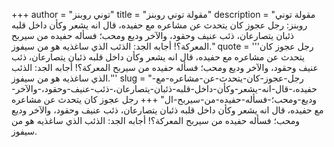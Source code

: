 +++
author = "توني روبنز"
title = "مقولة توني روبنز"
description = "مقولة توني روبنز: رجل عجوز كان يتحدث عن مشاعره مع حفيده، قال انه يشعر وكأن داخل قلبه ذئبان يتصارعان، ذئب عنيف وحقود، والآخر وديع ومحب؛ فسأله حفيده من سيربح المعركة؟! أجابه الجد: الذئب الذي ساغذيه هو من سيفوز."
quote = '''رجل عجوز كان يتحدث عن مشاعره مع حفيده، قال انه يشعر وكأن داخل قلبه ذئبان يتصارعان، ذئب عنيف وحقود، والآخر وديع ومحب؛ فسأله حفيده من سيربح المعركة؟! أجابه الجد: الذئب الذي ساغذيه هو من سيفوز.'''
slug = "رجل-عجوز-كان-يتحدث-عن-مشاعره-مع-حفيده،-قال-انه-يشعر-وكأن-داخل-قلبه-ذئبان-يتصارعان،-ذئب-عنيف-وحقود،-والآخر-وديع-ومحب؛-فسأله-حفيده-من-سيربح-ال"
+++
رجل عجوز كان يتحدث عن مشاعره مع حفيده، قال انه يشعر وكأن داخل قلبه ذئبان يتصارعان، ذئب عنيف وحقود، والآخر وديع ومحب؛ فسأله حفيده من سيربح المعركة؟! أجابه الجد: الذئب الذي ساغذيه هو من سيفوز.
